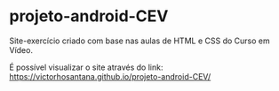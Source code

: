 # projeto-android-CEV
 Site-exercício criado com base nas aulas de HTML e CSS do Curso em Vídeo.
 
 É possível visualizar o site através do link: https://victorhosantana.github.io/projeto-android-CEV/
